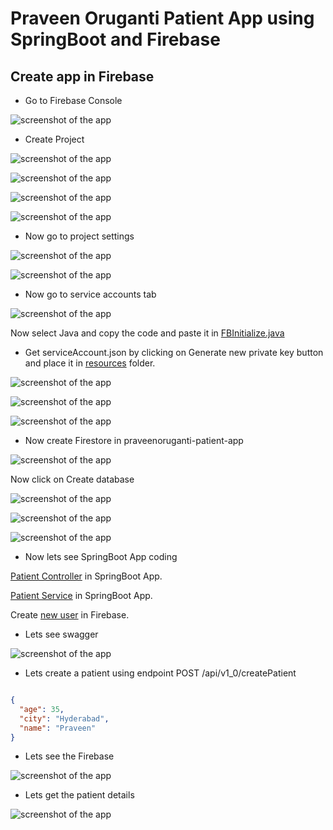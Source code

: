 # Praveen Oruganti Patient App using SpringBoot and Firebase

## Create app in Firebase

- Go to Firebase Console

![screenshot of the app](https://raw.githubusercontent.com/praveenoruganti/praveenoruganti-springboot-firebase/master/src/main/resources/images/1.PNG)

- Create Project

![screenshot of the app](https://raw.githubusercontent.com/praveenoruganti/praveenoruganti-springboot-firebase/master/src/main/resources/images/2.PNG)

![screenshot of the app](https://raw.githubusercontent.com/praveenoruganti/praveenoruganti-springboot-firebase/master/src/main/resources/images/3.PNG)

![screenshot of the app](https://raw.githubusercontent.com/praveenoruganti/praveenoruganti-springboot-firebase/master/src/main/resources/images/4.PNG)

![screenshot of the app](https://raw.githubusercontent.com/praveenoruganti/praveenoruganti-springboot-firebase/master/src/main/resources/images/5.PNG)

- Now go to project settings

![screenshot of the app](https://raw.githubusercontent.com/praveenoruganti/praveenoruganti-springboot-firebase/master/src/main/resources/images/6.PNG)

![screenshot of the app](https://raw.githubusercontent.com/praveenoruganti/praveenoruganti-springboot-firebase/master/src/main/resources/images/7.PNG)

- Now go to service accounts tab

![screenshot of the app](https://raw.githubusercontent.com/praveenoruganti/praveenoruganti-springboot-firebase/master/src/main/resources/images/8.PNG)


Now select Java and copy the code and paste it in [FBInitialize.java](https://github.com/praveenoruganti/praveenoruganti-springboot-firebase/blob/master/src/main/java/com/praveen/patient/repository/FBInitialize.java)

- Get serviceAccount.json by clicking on Generate new private key button and place it in [resources](https://github.com/praveenoruganti/praveenoruganti-springboot-firebase/tree/master/src/main/resources) folder.

![screenshot of the app](https://raw.githubusercontent.com/praveenoruganti/praveenoruganti-springboot-firebase/master/src/main/resources/images/9.PNG)

![screenshot of the app](https://raw.githubusercontent.com/praveenoruganti/praveenoruganti-springboot-firebase/master/src/main/resources/images/10.PNG)

![screenshot of the app](https://raw.githubusercontent.com/praveenoruganti/praveenoruganti-springboot-firebase/master/src/main/resources/images/11.PNG)

- Now create Firestore in praveenoruganti-patient-app

![screenshot of the app](https://raw.githubusercontent.com/praveenoruganti/praveenoruganti-springboot-firebase/master/src/main/resources/images/12.PNG)

Now click on Create database

![screenshot of the app](https://raw.githubusercontent.com/praveenoruganti/praveenoruganti-springboot-firebase/master/src/main/resources/images/13.PNG)

![screenshot of the app](https://raw.githubusercontent.com/praveenoruganti/praveenoruganti-springboot-firebase/master/src/main/resources/images/14.PNG)

![screenshot of the app](https://raw.githubusercontent.com/praveenoruganti/praveenoruganti-springboot-firebase/master/src/main/resources/images/15.PNG)


- Now lets see SpringBoot App coding

[Patient Controller](https://github.com/praveenoruganti/praveenoruganti-springboot-firebase/blob/master/src/main/java/com/praveen/patient/controller/PatientController.java) in SpringBoot App.
 
[Patient Service](https://github.com/praveenoruganti/praveenoruganti-springboot-firebase/blob/master/src/main/java/com/praveen/patient/controller/PatientServiceImpl.java) in SpringBoot App.

Create [new user](https://github.com/praveenoruganti/praveenoruganti-springboot-firebase/blob/master/src/main/java/com/praveen/patient/service/AuthServiceImpl.java) in Firebase.

- Lets see swagger 

![screenshot of the app](https://raw.githubusercontent.com/praveenoruganti/praveenoruganti-springboot-firebase/master/src/main/resources/images/16.PNG)

- Lets create a patient using endpoint POST /api/v1_0/createPatient

```JSON

{
  "age": 35,
  "city": "Hyderabad",
  "name": "Praveen"
}

```

- Lets see the Firebase

![screenshot of the app](https://raw.githubusercontent.com/praveenoruganti/praveenoruganti-springboot-firebase/master/src/main/resources/images/17.PNG)

- Lets get the patient details

![screenshot of the app](https://raw.githubusercontent.com/praveenoruganti/praveenoruganti-springboot-firebase/master/src/main/resources/images/18.PNG)


